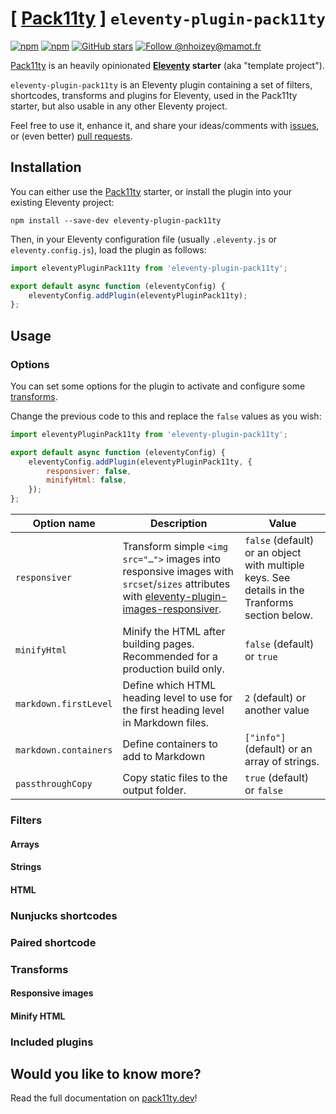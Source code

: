 # [ [Pack11ty](https://pack11ty.dev) ] `eleventy-plugin-pack11ty`

[![npm](https://img.shields.io/npm/v/eleventy-plugin-pack11ty?logo=npm&style=for-the-badge)](https://www.npmjs.com/package/eleventy-plugin-pack11ty)
[![npm](https://img.shields.io/npm/dw/eleventy-plugin-pack11ty?style=for-the-badge&logo=npm)](https://www.npmjs.com/package/eleventy-plugin-pack11ty)
[![GitHub stars](https://img.shields.io/github/stars/nhoizey/eleventy-plugin-pack11ty.svg?style=for-the-badge&logo=github)](https://github.com/nhoizey/eleventy-plugin-pack11ty/stargazers)
[![Follow @nhoizey@mamot.fr](https://img.shields.io/mastodon/follow/000262395?domain=https%3A%2F%2Fmamot.fr&style=for-the-badge&logo=mastodon&logoColor=white&color=6364FF)](https://mamot.fr/@nhoizey)

[Pack11ty](https://pack11ty.dev) is an heavily opinionated **[Eleventy](https://www.11ty.dev/) starter** (aka "template project").

`eleventy-plugin-pack11ty` is an Eleventy plugin containing a set of filters, shortcodes, transforms and plugins for Eleventy, used in the Pack11ty starter, but also usable in any other Eleventy project.

Feel free to use it, enhance it, and share your ideas/comments with [issues](https://github.com/nhoizey/eleventy-plugin-pack11ty/issues/new/choose), or (even better) [pull requests](https://github.com/nhoizey/eleventy-plugin-pack11ty/compare).

## Installation

You can either use the [Pack11ty](https://pack11ty.dev) starter, or install the plugin into your existing Eleventy project:

```shell
npm install --save-dev eleventy-plugin-pack11ty
```

Then, in your Eleventy configuration file (usually `.eleventy.js` or `eleventy.config.js`), load the plugin as follows:

```js
import eleventyPluginPack11ty from 'eleventy-plugin-pack11ty';

export default async function (eleventyConfig) {
	eleventyConfig.addPlugin(eleventyPluginPack11ty);
};
```

## Usage

### Options

You can set some options for the plugin to activate and configure some [transforms](#transforms).

Change the previous code to this and replace the `false` values as you wish:

```js
import eleventyPluginPack11ty from 'eleventy-plugin-pack11ty';

export default async function (eleventyConfig) {
	eleventyConfig.addPlugin(eleventyPluginPack11ty, {
		responsiver: false,
		minifyHtml: false,
	});
};
```

| **Option name** | **Description**                                                                                                                                                                                           | **Value**                                                                                      |
| --------------- | --------------------------------------------------------------------------------------------------------------------------------------------------------------------------------------------------------- | ---------------------------------------------------------------------------------------------- |
| `responsiver`   | Transform simple `<img src="…">` images into responsive images with `srcset`/`sizes` attributes with [eleventy-plugin-images-responsiver](https://nhoizey.github.io/eleventy-plugin-images-responsiver/). | `false` (default) or an object with multiple keys. See details in the Tranforms section below. |
| `minifyHtml`    | Minify the HTML after building pages. Recommended for a production build only.                                                                                                                            | `false` (default) or `true`                                                                    |
| `markdown.firstLevel` | Define which HTML heading level to use for the first heading level in Markdown files.                                                                                                          | `2` (default) or another value                                                                          |
| `markdown.containers` | Define containers to add to Markdown | `["info"]` (default) or an array of strings.                                                                                     |
| `passthroughCopy` | Copy static files to the output folder.                                                                                                                                    | `true` (default) or `false`        |

### Filters

#### Arrays

#### Strings

#### HTML

### Nunjucks shortcodes

### Paired shortcode

### Transforms

#### Responsive images

#### Minify HTML

### Included plugins

## Would you like to know more?

Read the full documentation on [pack11ty.dev](https://pack11ty.dev/)!
